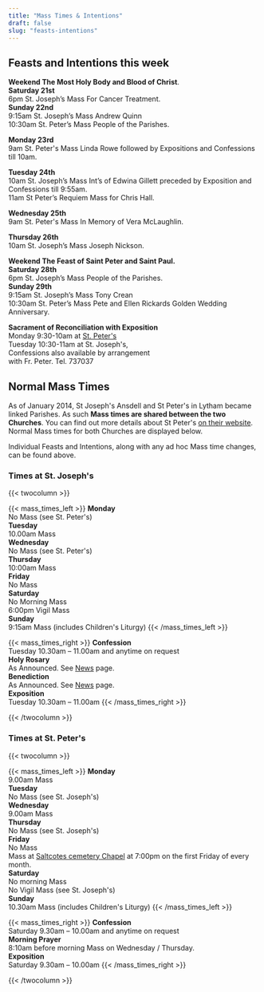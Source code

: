 ```yaml
---
title: "Mass Times & Intentions"
draft: false
slug: "feasts-intentions"
---
```


## Feasts and Intentions this week  

**Weekend The Most Holy Body and Blood of Christ**.  
**Saturday 21st**  
6pm St. Joseph’s Mass For Cancer Treatment.  
**Sunday 22nd**  
9:15am St. Joseph’s Mass Andrew Quinn  
10:30am St. Peter’s Mass People of the Parishes.  

**Monday 23rd**  
9am St. Peter's Mass Linda Rowe followed by Expositions and Confessions till 10am.  

**Tuesday 24th**  
10am St. Joseph’s Mass Int’s of Edwina Gillett preceded by Exposition and Confessions till 9:55am.  
11am St Peter’s Requiem Mass for Chris Hall.  

**Wednesday 25th**  
9am St. Peter's Mass In Memory of Vera McLaughlin.  

**Thursday 26th**  
10am St. Joseph’s Mass Joseph Nickson.  

**Weekend The Feast of Saint Peter and Saint Paul.**  
**Saturday 28th**  
6pm St. Joseph’s Mass People of the Parishes.  
**Sunday 29th**  
9:15am St. Joseph’s Mass Tony Crean  
10:30am St. Peter’s Mass Pete and Ellen Rickards Golden Wedding Anniversary.  

**Sacrament of Reconciliation with Exposition**  
Monday 9:30-10am at [St. Peter's](https://www.stpeterslytham.co.uk/)  
Tuesday 10:30-11am at St. Joseph's,  
Confessions also available by arrangement  
with Fr. Peter. Tel. 737037

## Normal Mass Times

As of January 2014, St Joseph's Ansdell and St Peter's in Lytham became linked Parishes. As such **Mass times are shared between the two Churches**. You can find out more details about St Peter's [on their website](https://www.stpeterslytham.co.uk/). Normal Mass times for both Churches are displayed below.

Individual Feasts and Intentions, along with any ad hoc Mass time changes, can be found above.

### Times at St. Joseph's

{{< twocolumn >}}

{{< mass_times_left >}}
**Monday**  
No Mass (see St. Peter's)  
**Tuesday**  
10.00am Mass  
**Wednesday**  
No Mass (see St. Peter's)  
**Thursday**  
10:00am Mass  
**Friday**  
No Mass  
**Saturday**  
No Morning Mass  
6:00pm Vigil Mass  
**Sunday**  
9:15am Mass (includes Children's Liturgy)
{{< /mass_times_left >}}

{{< mass_times_right >}}
**Confession**  
Tuesday 10.30am – 11.00am and anytime on request  
**Holy Rosary**  
As Announced. See [News](/news) page.  
**Benediction**  
As Announced. See [News](/news) page.  
**Exposition**  
Tuesday 10.30am – 11.00am
{{< /mass_times_right >}}

{{< /twocolumn >}}

### Times at St. Peter's

{{< twocolumn >}}

{{< mass_times_left >}}
**Monday**  
9.00am Mass  
**Tuesday**  
No Mass (see St. Joseph's)  
**Wednesday**  
9.00am Mass  
**Thursday**  
No Mass (see St. Joseph's)  
**Friday**  
No Mass  
Mass at [Saltcotes cemetery Chapel](https://goo.gl/maps/McT83) at 7:00pm on the first Friday of every month.  
**Saturday**  
No morning Mass  
No Vigil Mass (see St. Joseph's)  
**Sunday**  
10.30am Mass (includes Children's Liturgy)
{{< /mass_times_left >}}

{{< mass_times_right >}}
**Confession**  
Saturday 9.30am – 10.00am and anytime on request  
**Morning Prayer**  
8:10am before morning Mass on Wednesday / Thursday.  
**Exposition**  
Saturday 9.30am – 10.00am
{{< /mass_times_right >}}

{{< /twocolumn >}}
